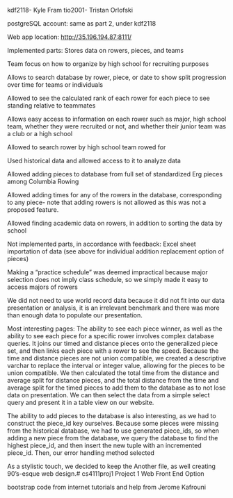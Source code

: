 kdf2118- Kyle Fram
tio2001- Tristan Orlofski


postgreSQL account: same as part 2, under kdf2118


Web app location: http://35.196.194.87:8111/


Implemented parts:
Stores data on rowers, pieces, and teams


Team focus on how to organize by high school for recruiting purposes


Allows to search database by rower, piece, or date to show split progression over time for teams or individuals


Allowed to see the calculated rank of each rower for each piece to see standing relative to teammates


Allows easy access to information on each rower such as major, high school team, whether they were recruited or not, and whether their junior team was a club or a high school


Allowed to search rower by high school team rowed for


Used historical data and allowed access to it to analyze data


Allowed adding pieces to database from full set of standardized Erg pieces among Columbia Rowing


Allowed adding times for any of the rowers in the database, corresponding to any piece- note that adding rowers is not allowed as this was not a proposed feature. 


Allowed finding academic data on rowers, in addition to sorting the data by school


Not implemented parts, in accordance with feedback:
Excel sheet importation of data (see above for individual addition replacement option of pieces)


Making a “practice schedule” was deemed impractical because major selection does not imply class schedule, so we simply made it easy to access majors of rowers 


We did not need to use world record data because it did not fit into our data presentation or analysis, it is an irrelevant benchmark and there was more than enough data to populate our presentation. 


Most interesting pages:
The ability to see each piece winner, as well as the ability to see each piece for a specific rower involves complex database queries. It joins our timed and distance pieces onto the generalized piece set, and then links each piece with a rower to see the speed. Because the time and distance pieces are not union compatible, we created a descriptive varchar to replace the interval or integer value, allowing for the pieces to be union compatible. 
We then calculated the total time from the distance and average split for distance pieces, and the total distance from the time and average split for the timed pieces to add them to the database as to not lose data on presentation. 
We can then select the data from a simple select query and present it in a table view on our website. 


The ability to add pieces to the database is also interesting, as we had to construct the piece_id key ourselves. Because some pieces were missing from the historical database, we had to use generated piece_ids, so when adding a new piece from the database, we query the database to find the highest piece_id, and then insert the new tuple with an incremented piece_id. Then, our error handling method selected 


As a stylistic touch, we decided to keep the Another file, as well creating 90’s-esque web design.# cs4111proj1
Project 1 Web Front End Option

bootstrap code from internet tutorials and help from Jerome Kafrouni
